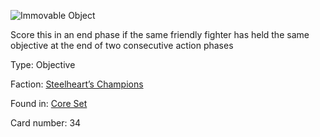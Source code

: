 
![Immovable Object](https://warhammerunderworlds.com/wp-content/uploads/sites/6/2017/12/034_ENG-Immovable-Object.png)

Score this in an end phase if  the same friendly fighter has held the same objective at the end of two consecutive action phases

Type: Objective

Faction: [Steelheart’s Champions](/factions/steelhearts-champions.md)

Found in: [Core Set](/locations/core-set.md)

Card number: 34
